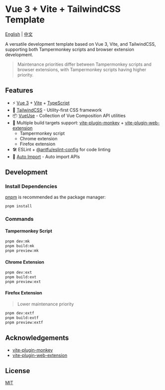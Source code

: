  # Vue 3 + Vite + TailwindCSS Template

[English](README.md) | [中文](README_CN.md)

A versatile development template based on Vue 3, Vite, and TailwindCSS, supporting both Tampermonkey scripts and browser extension development.

> Maintenance priorities differ between Tampermonkey scripts and browser extensions, with Tampermonkey scripts having higher priority.

## Features

- ⚡️ [Vue 3](https://vuejs.org/) + [Vite](https://vitejs.dev/) + [TypeScript](https://www.typescriptlang.org/)
- 🎨 [TailwindCSS](https://tailwindcss.com/) - Utility-first CSS framework
- 📦 [VueUse](https://vueuse.org/) - Collection of Vue Composition API utilities
- 🔧 Multiple build targets support: [vite-plugin-monkey](https://github.com/lisonge/vite-plugin-monkey) + [vite-plugin-web-extension](https://github.com/aklinker1/vite-plugin-web-extension)
  - Tampermonkey script
  - Chrome extension
  - Firefox extension
- 🛠️ ESLint + [@antfu/eslint-config](https://github.com/antfu/eslint-config) for code linting
- 🔄 [Auto Import](https://github.com/antfu/unplugin-auto-import) - Auto import APIs

## Development

### Install Dependencies

[pnpm](https://pnpm.io/) is recommended as the package manager:

```bash
pnpm install
```

### Commands

#### Tampermonkey Script
```bash
pnpm dev:mk
pnpm build:mk
pnpm preview:mk
```

#### Chrome Extension
```bash
pnpm dev:ext
pnpm build:ext
pnpm preview:ext
```

#### Firefox Extension

> Lower maintenance priority

```bash
pnpm dev:extf
pnpm build:extf
pnpm preview:extf
```

## Acknowledgements

- [vite-plugin-monkey](https://github.com/lisonge/vite-plugin-monkey)
- [vite-plugin-web-extension](https://github.com/aklinker1/vite-plugin-web-extension)

## License

[MIT](./LICENSE)

